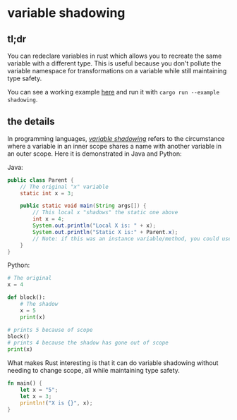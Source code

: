# variable shadowing

## tl;dr

You can redeclare variables in rust which allows you to recreate the same variable with a different type. This is useful because you don't pollute the variable namespace for transformations on a variable while still maintaining type safety.

You can see a working example [here](../examples/shadowing/main.rs) and run it with `cargo run --example shadowing`.

## the details

In programming languages, [_variable shadowing_](https://en.wikipedia.org/wiki/Variable_shadowing) refers to the circumstance where a variable in an inner scope shares a name with another variable in an outer scope. Here it is demonstrated in Java and Python:

Java:

```java
public class Parent {
    // The original "x" variable
    static int x = 3;

    public static void main(String args[]) {
        // This local x "shadows" the static one above
        int x = 4;
        System.out.println("Local X is: " + x);
        System.out.println("Static X is:" + Parent.x);
        // Note: if this was an instance variable/method, you could use `this.field` to access it
    }
}
```

Python:

```python
# The original
x = 4

def block():
    # The shadow
    x = 5
    print(x)

# prints 5 because of scope
block()
# prints 4 because the shadow has gone out of scope
print(x)
```

What makes Rust interesting is that it can do variable shadowing without needing to change scope, all while maintaining type safety.

```rust
fn main() {
    let x = "5";
    let x = 3;
    println!("X is {}", x);
}
```
